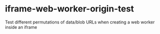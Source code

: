 # iframe-web-worker-origin-test
Test different permutations of data/blob URLs when creating a web worker inside an iframe
